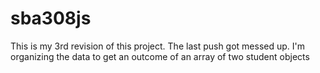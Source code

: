 # sba308js
This is my 3rd revision of this project. The last push got messed up.
I'm organizing the data to get an outcome of an array of two student objects
